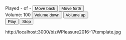 <div class="player">
   <div class="player__audio-info">
      <div>
         Played
         <span class="player__time-elapsed">-</span> of
         <span class="player__time-total">-</span>
         <button class="player__previous button button--small">Move back</button>
         <button class="player__next button button--small">Move forth</button>
      </div>
      <div>
         Volume: <span class="player__volume-info">100</span>
         <button class="player__volume-down button button--small">Volume down</button>
         <button class="player__volume-up button button--small">Volume up</button>
      </div>
   </div>
   <button class="player__play button button--large">Play</button>
   <button class="player__stop button button--large">Stop</button>
</div>


http://localhost:3000/bizWPleasure2016-17template.jpg
